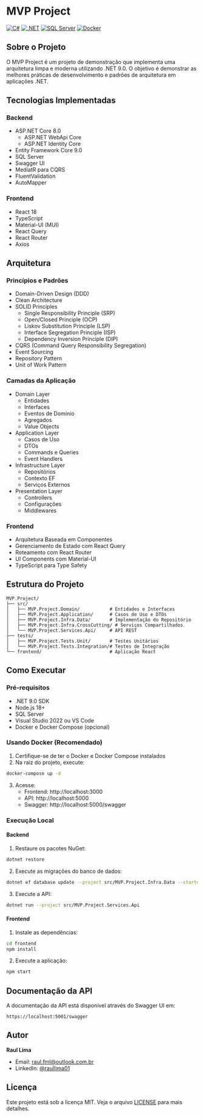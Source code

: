 # MVP Project

[![C#](https://img.shields.io/badge/C%23-239120?style=for-the-badge&logo=c-sharp&logoColor=white)](https://docs.microsoft.com/pt-br/dotnet/csharp/)
[![.NET](https://img.shields.io/badge/.NET-512BD4?style=for-the-badge&logo=dotnet&logoColor=white)](https://dotnet.microsoft.com/)
[![SQL Server](https://img.shields.io/badge/SQL_Server-CC2927?style=for-the-badge&logo=microsoft-sql-server&logoColor=white)](https://www.microsoft.com/pt-br/sql-server)
[![Docker](https://img.shields.io/badge/Docker-2496ED?style=for-the-badge&logo=docker&logoColor=white)](https://www.docker.com/)

## Sobre o Projeto
O MVP Project é um projeto de demonstração que implementa uma arquitetura limpa e moderna utilizando .NET 9.0. O objetivo é demonstrar as melhores práticas de desenvolvimento e padrões de arquitetura em aplicações .NET.

## Tecnologias Implementadas

### Backend
- ASP.NET Core 8.0
  - ASP.NET WebApi Core
  - ASP.NET Identity Core
- Entity Framework Core 9.0
- SQL Server
- Swagger UI
- MediatR para CQRS
- FluentValidation
- AutoMapper

### Frontend
- React 18
- TypeScript
- Material-UI (MUI)
- React Query
- React Router
- Axios

## Arquitetura

### Princípios e Padrões
- Domain-Driven Design (DDD)
- Clean Architecture
- SOLID Principles
  - Single Responsibility Principle (SRP)
  - Open/Closed Principle (OCP)
  - Liskov Substitution Principle (LSP)
  - Interface Segregation Principle (ISP)
  - Dependency Inversion Principle (DIP)
- CQRS (Command Query Responsibility Segregation)
- Event Sourcing
- Repository Pattern
- Unit of Work Pattern

### Camadas da Aplicação
- Domain Layer
  - Entidades
  - Interfaces
  - Eventos de Domínio
  - Agregados
  - Value Objects
- Application Layer
  - Casos de Uso
  - DTOs
  - Commands e Queries
  - Event Handlers
- Infrastructure Layer
  - Repositórios
  - Contexto EF
  - Serviços Externos
- Presentation Layer
  - Controllers
  - Configurações
  - Middlewares

### Frontend
- Arquitetura Baseada em Componentes
- Gerenciamento de Estado com React Query
- Roteamento com React Router
- UI Components com Material-UI
- TypeScript para Type Safety

## Estrutura do Projeto

```
MVP.Project/
├── src/
│   ├── MVP.Project.Domain/           # Entidades e Interfaces
│   ├── MVP.Project.Application/      # Casos de Uso e DTOs
│   ├── MVP.Project.Infra.Data/       # Implementação do Repositório
│   ├── MVP.Project.Infra.CrossCutting/ # Serviços Compartilhados
│   └── MVP.Project.Services.Api/     # API REST
├── tests/
│   ├── MVP.Project.Tests.Unit/       # Testes Unitários
│   └── MVP.Project.Tests.Integration/# Testes de Integração
└── frontend/                         # Aplicação React
```

## Como Executar

### Pré-requisitos
- .NET 9.0 SDK
- Node.js 18+
- SQL Server
- Visual Studio 2022 ou VS Code
- Docker e Docker Compose (opcional)

### Usando Docker (Recomendado)
1. Certifique-se de ter o Docker e Docker Compose instalados
2. Na raiz do projeto, execute:
```bash
docker-compose up -d
```
3. Acesse:
   - Frontend: http://localhost:3000
   - API: http://localhost:5000
   - Swagger: http://localhost:5000/swagger

### Execução Local

#### Backend
1. Restaure os pacotes NuGet:
```bash
dotnet restore
```

2. Execute as migrações do banco de dados:
```bash
dotnet ef database update --project src/MVP.Project.Infra.Data --startup-project src/MVP.Project.Services.Api
```

3. Execute a API:
```bash
dotnet run --project src/MVP.Project.Services.Api
```

#### Frontend
1. Instale as dependências:
```bash
cd frontend
npm install
```

2. Execute a aplicação:
```bash
npm start
```

## Documentação da API
A documentação da API está disponível através do Swagger UI em:
```
https://localhost:5001/swagger
```

## Autor
**Raul Lima**
- Email: raul.fml@outlook.com.br
- LinkedIn: [@raullima01](https://www.linkedin.com/in/raullima01)

## Licença
Este projeto está sob a licença MIT. Veja o arquivo [LICENSE](LICENSE) para mais detalhes.
